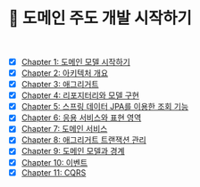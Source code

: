 # 📖 도메인 주도 개발 시작하기

<br>

- [x] [Chapter 1: 도메인 모델 시작하기](01_도메인_모델_시작하기.md)
- [x] [Chapter 2: 아키텍처 개요](02_아키텍처_개요.md)
- [x] [Chapter 3: 애그리거트](03_애그리거트.md)
- [x] [Chapter 4: 리포지터리와 모델 구현](04_리포지터리와_모델_구현.md)
- [x] [Chapter 5: 스프링 데이터 JPA를 이용한 조회 기능](05_스프링_데이터_JPA를_이용한_조회_기능.md)
- [x] [Chapter 6: 응용 서비스와 표현 영역](06_응용_서비스와_표현_영역.md)
- [x] [Chapter 7: 도메인 서비스](07_도메인_서비스.md)
- [x] [Chapter 8: 애그리거트 트랜잭션 관리](08_애그리거트_트랜잭션_관리.md)
- [x] [Chapter 9: 도메인 모델과 경계](09_도메인_모델과_경계.md)
- [x] [Chapter 10: 이벤트](10_이벤트.md)
- [x] [Chapter 11: CQRS](11_CQRS.md)
